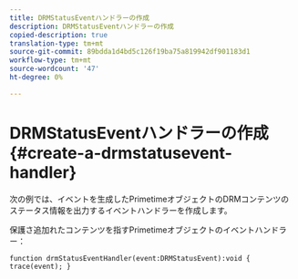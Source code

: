 ```yaml
---
title: DRMStatusEventハンドラーの作成
description: DRMStatusEventハンドラーの作成
copied-description: true
translation-type: tm+mt
source-git-commit: 89bdda1d4bd5c126f19ba75a819942df901183d1
workflow-type: tm+mt
source-wordcount: '47'
ht-degree: 0%

---
```



# DRMStatusEventハンドラーの作成{#create-a-drmstatusevent-handler}

次の例では、イベントを生成したPrimetimeオブジェクトのDRMコンテンツのステータス情報を出力するイベントハンドラーを作成します。

保護さ追加れたコンテンツを指すPrimetimeオブジェクトのイベントハンドラー：

```
function drmStatusEventHandler(event:DRMStatusEvent):void { trace(event); } 
```

